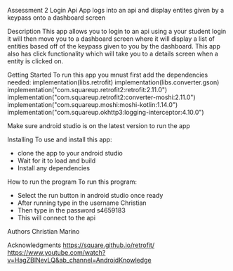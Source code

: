 Assessment 2 Login Api App
logs into an api and display entites given by a keypass onto a dashboard screen

Description
This app allows you to login to an api using a your student login it will then move you to a dashboard screen where it will display a list of entities based off of the keypass given to you by the dashboard. 
This app also has click functionality which will take you to a details screen when a entity is clicked on.

Getting Started
To run this app you mnust first add the dependencies needed:
implementation(libs.retrofit)
implementation(libs.converter.gson)
implementation("com.squareup.retrofit2:retrofit:2.11.0")
implementation("com.squareup.retrofit2:converter-moshi:2.11.0")
implementation("com.squareup.moshi:moshi-kotlin:1.14.0")
implementation("com.squareup.okhttp3:logging-interceptor:4.10.0")

Make sure android studio is on the latest version to run the app

Installing
To use and install this app: 
* clone the app to your android studio
* Wait for it to load and build
* Install any dependencies
  
How to run the program
To run this program:
* Select the run button in android studio once ready
* After running type in the username Christian
* Then type in the password s4659183
* This will connect to the api

Authors
Christian Marino

Acknowledgments
https://square.github.io/retrofit/
https://www.youtube.com/watch?v=HagZBlNevLQ&ab_channel=AndroidKnowledge
